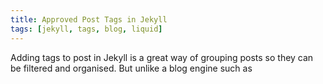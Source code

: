```yaml
---
title: Approved Post Tags in Jekyll
tags: [jekyll, tags, blog, liquid]
---
```


Adding tags to post in Jekyll is a great way of grouping posts so they can be filtered and organised. But unlike a blog engine such as 